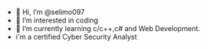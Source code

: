 - 👋 Hi, I’m @selimo097
- 👀 I’m interested in coding
- 🌱 I’m currently learning c/c++,c# and Web Development.
- i'm a certified Cyber Security Analyst

<!---
selimo097/selimo097 is a ✨ special ✨ repository because its `README.md` (this file) appears on your GitHub profile.
You can click the Preview link to take a look at your changes.
--->
